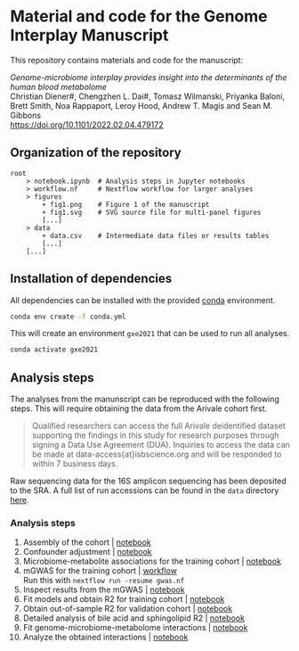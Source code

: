 # Material and code for the Genome Interplay Manuscript

This repository contains materials and code for the manuscript:

*Genome-microbiome interplay provides insight into the determinants of the human blood metabolome*<br>
Christian Diener#, Chengzhen L. Dai#, Tomasz Wilmanski, Priyanka Baloni, Brett Smith, Noa Rappaport, Leroy Hood, Andrew T. Magis and Sean M. Gibbons<br>
https://doi.org/10.1101/2022.02.04.479172

## Organization of the repository

```
root
    > notebook.ipynb  # Analysis steps in Jupyter notebooks
    > workflow.nf     # Nextflow workflow for larger analyses
    > figures
        + fig1.png    # Figure 1 of the manuscript
        + fig1.svg    # SVG source file for multi-panel figures
        [...]
    > data
        + data.csv    # Intermediate data files or results tables
        [...]
    [...]
```

## Installation of dependencies

All dependencies can be installed with the provided [conda](https://docs.conda.io/en/latest/miniconda.html) environment.

```bash
conda env create -f conda.yml
```

This will create an environment `gxe2021` that can be used to run all analyses.

```bash
conda activate gxe2021
```

## Analysis steps

The analyses from the manunscript can be reproduced with the following steps. This will require obtaining the data from the Arivale cohort first.

> Qualified researchers can access the full Arivale deidentified dataset supporting the findings in this study for research purposes through signing a Data Use Agreement (DUA). Inquiries to access the data can be made at data-access{at}isbscience.org and will be responded to within 7 business days.

Raw sequencing data for the 16S amplicon sequencing has been deposited to the SRA. A full list of run accessions can be found in the `data` directory [here](https://github.com/Gibbons-Lab/2021_gene_environment_interactions/blob/main/data/sra_manifest.csv).

### Analysis steps

1. Assembly of the cohort | [notebook](cohort.ipynb)
2. Confounder adjustment  | [notebook](residuals.ipynb)
3. Microbiome-metabolite associations for the training cohort | [notebook](microbe_associations.ipynb)
4. mGWAS for the training cohort | [workflow](gwas.nf)<br>
   Run this with `nextflow run -resume gwas.nf`
5. Inspect results from the mGWAS | [notebook](gwas.ipynb)
6. Fit models and obtain R2 for training cohort | [notebook](train_variances.ipynb)
7. Obtain out-of-sample R2 for validation cohort | [notebook](validation_variances.ipynb)
8. Detailed analysis of bile acid and sphingolipid R2 | [notebook](BAs_and_sphingolipids.ipynb)
9. Fit genome-microbiome-metabolome interactions | [notebook](genome_microbiome_interactions.ipynb)
10. Analyze the obtained interactions | [notebook](inspect_genome_microbiome_interactions.ipynb)

